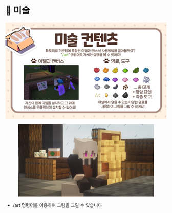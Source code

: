# 🎨 미술

![](../../.gitbook/assets/011.png)

<figure><img src="../../.gitbook/assets/2022-08-15_01.13.40.png" alt=""><figcaption></figcaption></figure>



* /art 명령어를 이용하여 그림을 그릴 수 있습니다&#x20;
